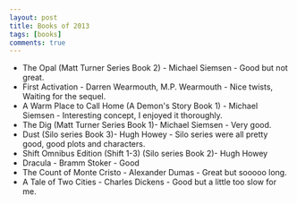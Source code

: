 ```yaml
---
layout: post
title: Books of 2013
tags: [books]
comments: true
---
```

* The Opal (Matt Turner Series Book 2) - Michael Siemsen - Good but not great.
* First Activation - Darren Wearmouth, M.P. Wearmouth - Nice twists, Waiting for the sequel.
* A Warm Place to Call Home (A Demon's Story Book 1) - Michael Siemsen - Interesting concept, I enjoyed it thoroughly.
* The Dig (Matt Turner Series Book 1)- Michael Siemsen - Very good.
* Dust (Silo series Book 3)- Hugh Howey - Silo series were all pretty good, good plots and characters.
* Shift Omnibus Edition (Shift 1-3) (Silo series Book 2)- Hugh Howey
* Dracula - Bramm Stoker - Good
* The Count of Monte Cristo - Alexander Dumas - Great but sooooo long.
* A Tale of Two Cities - Charles Dickens - Good but a little too slow for me.
